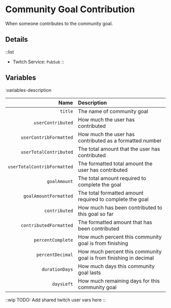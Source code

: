 # Community Goal Contribution
When someone contributes to the community goal.

## Details
::list
- Twitch Service: `PubSub`
::

## Variables
:variables-description

Name | Description
----:|:------------
`title` | The name of community goal
`userContributed` | How much the user has contributed
`userContribFormatted` | How much the user has contributed as a formatted number
`userTotalContributed` | The total amount that the user has contributed
`userTotalContribFormatted` | The formatted total amount the user has contributed
`goalAmount` | The total amount required to complete the goal
`goalAmountFormatted` | The total formatted amount required to complete the goal
`contributed` | How much has been contributed to this goal so far
`contributedFormatted` | The formatted amount that has been contributed
`percentComplete` | How much percent this community goal is from finishing
`percentDecimal` | How much percent this community goal is from finishing in decimal
`durationDays` | How much days this community goal lasts
`daysLeft` | How much remaining days for this community goal

::wip
TODO: Add shared twitch user vars here
::